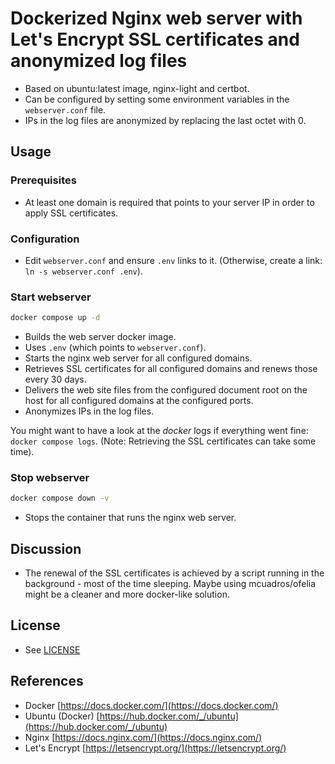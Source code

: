 # Dockerized Nginx web server with Let's Encrypt SSL certificates and anonymized log files

* Based on ubuntu:latest image, nginx-light and certbot.
* Can be configured by setting some environment variables in the `webserver.conf` file.
* IPs in the log files are anonymized by replacing the last octet with 0.

## Usage

### Prerequisites

* At least one domain is required that points to your server IP in order to apply SSL certificates.

### Configuration

* Edit `webserver.conf` and ensure `.env` links to it. (Otherwise, create a link: `ln -s webserver.conf .env`).

### Start webserver

```bash
docker compose up -d
```

* Builds the web server docker image.
* Uses `.env` (which points to `webserver.conf`).
* Starts the nginx web server for all configured domains.
* Retrieves SSL certificates for all configured domains and renews those every 30 days.
* Delivers the web site files from the configured document root on the host for all configured domains at the configured ports.
* Anonymizes IPs in the log files.

You might want to have a look at the _docker_ logs if everything went fine: `docker compose logs`. (Note: Retrieving the SSL certificates can take some time).

### Stop webserver

```bash
docker compose down -v
```

* Stops the container that runs the nginx web server.

## Discussion

* The renewal of the SSL certificates is achieved by a script running in the background - most of the time sleeping. Maybe using mcuadros/ofelia might be a cleaner and more docker-like solution.

## License

* See [LICENSE](LICENSE)

## References

* Docker [https://docs.docker.com/](https://docs.docker.com/)
* Ubuntu (Docker) [https://hub.docker.com/_/ubuntu](https://hub.docker.com/_/ubuntu)
* Nginx [https://docs.nginx.com/](https://docs.nginx.com/)
* Let's Encrypt [https://letsencrypt.org/](https://letsencrypt.org/)
